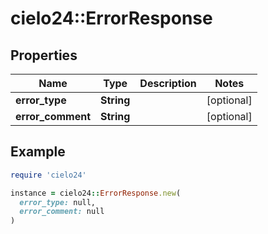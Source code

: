 # cielo24::ErrorResponse

## Properties

| Name | Type | Description | Notes |
| ---- | ---- | ----------- | ----- |
| **error_type** | **String** |  | [optional] |
| **error_comment** | **String** |  | [optional] |

## Example

```ruby
require 'cielo24'

instance = cielo24::ErrorResponse.new(
  error_type: null,
  error_comment: null
)
```

